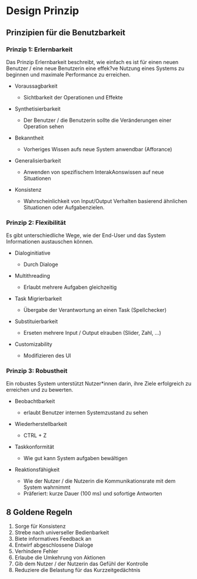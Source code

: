 # Design Prinzip

## Prinzipien für die Benutzbarkeit

### Prinzip 1: Erlernbarkeit

Das Prinzip Erlernbarkeit beschreibt, wie einfach es ist für einen neuen Benutzer / eine neue Benutzerin eine effek?ve Nutzung eines Systems zu beginnen und maximale Performance zu erreichen.

- Voraussagbarkeit

  - Sichtbarkeit der Operationen und Effekte

- Synthetisierbarkeit

  - Der Benutzer / die Benutzerin sollte die Veränderungen einer Operation sehen

- Bekanntheit

  - Vorheriges Wissen aufs neue System anwendbar (Afforance)

- Generalisierbarkeit

  - Anwenden von spezifischem InterakAonswissen auf neue Situationen

- Konsistenz
  - Wahrscheinlichkeit von Input/Output Verhalten basierend ähnlichen Situationen oder Aufgabenzielen.

### Prinzip 2: Flexibilität

Es gibt unterschiedliche Wege, wie der End-User und das System Informationen austauschen können.

- Dialoginitiative

  - Durch Dialoge

- Multithreading

  - Erlaubt mehrere Aufgaben gleichzeitig

- Task Migrierbarkeit

  - Übergabe der Verantwortung an einen Task (Spellchecker)

- Substituierbarkeit

  - Erseten mehrere Input / Output elrauben (Slider, Zahl, ...)

- Customizability
  - Modifizieren des UI

### Prinzip 3: Robustheit

Ein robustes System unterstützt Nutzer\*innen darin, ihre Ziele erfolgreich zu erreichen und zu bewerten.

- Beobachtbarkeit

  - erlaubt Benutzer internen Systemzustand zu sehen

- Wiederherstellbarkeit

  - CTRL + Z

- Taskkonformität

  - Wie gut kann System aufgaben bewältigen

- Reaktionsfähigkeit
  - Wie der Nutzer / die Nutzerin die Kommunikationsrate mit dem System wahrnimmt
  - Präferiert: kurze Dauer (100 ms) und sofortige Antworten

## 8 Goldene Regeln

1. Sorge für Konsistenz
2. Strebe nach universeller Bedienbarkeit
3. Biete informatives Feedback an
4. Entwirf abgeschlossene Dialoge
5. Verhindere Fehler
6. Erlaube die Umkehrung von Aktionen
7. Gib dem Nutzer / der Nutzerin das Gefühl der Kontrolle
8. Reduziere die Belastung für das Kurzzeitgedächtnis
